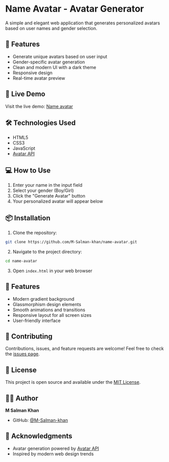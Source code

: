 # Name Avatar - Avatar Generator

A simple and elegant web application that generates personalized avatars based on user names and gender selection.

## 🌟 Features

- Generate unique avatars based on user input
- Gender-specific avatar generation
- Clean and modern UI with a dark theme
- Responsive design
- Real-time avatar preview

## 🚀 Live Demo

Visit the live demo: [Name avatar](https://m-salman-khan.github.io/name-detector/)

## 🛠️ Technologies Used

- HTML5
- CSS3
- JavaScript
- [Avatar API](https://avatar.iran.liara.run/)

## 💻 How to Use

1. Enter your name in the input field
2. Select your gender (Boy/Girl)
3. Click the "Generate Avatar" button
4. Your personalized avatar will appear below

## 📦 Installation

1. Clone the repository:
```bash
git clone https://github.com/M-Salman-khan/name-avatar.git
```

2. Navigate to the project directory:
```bash
cd name-avatar
```

3. Open `index.html` in your web browser

## 🎨 Features

- Modern gradient background
- Glassmorphism design elements
- Smooth animations and transitions
- Responsive layout for all screen sizes
- User-friendly interface

## 🤝 Contributing

Contributions, issues, and feature requests are welcome! Feel free to check the [issues page](https://github.com/M-Salman-khan/name-avatar/issues).

## 📝 License

This project is open source and available under the [MIT License](LICENSE).

## 👨‍💻 Author

**M Salman Khan**
- GitHub: [@M-Salman-khan](https://github.com/M-Salman-khan)

## 🙏 Acknowledgments

- Avatar generation powered by [Avatar API](https://avatar.iran.liara.run/)
- Inspired by modern web design trends 